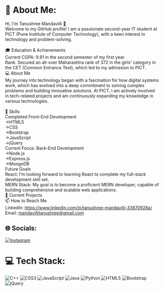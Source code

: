 # 💫 About Me:
Hi, I'm Tanushree Mandavilli 👋<br>Welcome to my GitHub profile! I am a passionate second-year IT student at PICT (Pune Institute of Computer Technology), with a keen interest in technology and problem-solving.<br><br>🎓 Education & Achievements<br>Current CGPA: 9.91 in the second semester of my first year.<br>Rank: Secured an all-over Maharashtra rank of 372 in the girls' category in the CET (Common Entrance Test), which led to my admission to PICT.<br>💻 About Me<br>My journey into technology began with a fascination for how digital systems work, which has evolved into a deep commitment to solving complex problems and building innovative solutions. At PICT, I am actively involved in tech-related projects and am continuously expanding my knowledge in various technologies.<br><br>🔧 Skills<br>Completed Front-End Development<br>->HTML5<br>->CSS<br>->Bootstrap<br>->JavaScript<br>->jQuery<br>Current Focus: Back-End Development<br>->Node.js<br>->Express.js<br>->MongoDB<br>Future Goals<br>React: I’m looking forward to learning React to complete my full-stack development skill set.<br>MERN Stack: My goal is to become a proficient MERN developer, capable of building comprehensive and scalable web applications.<br>🚀 Current Projects<br>📫 How to Reach Me<br>LinkedIn: https://www.linkedin.com/in/tanushree-mandavilli-33870928a/<br>Email: mandavillitanushree@gmail.com<br>


## 🌐 Socials:
[![Instagram](https://img.shields.io/badge/Instagram-%23E4405F.svg?logo=Instagram&logoColor=white)](https://instagram.com/tanushree.mandavilli25)

# 💻 Tech Stack:
![C++](https://img.shields.io/badge/c++-%2300599C.svg?style=for-the-badge&logo=c%2B%2B&logoColor=white) ![CSS3](https://img.shields.io/badge/css3-%231572B6.svg?style=for-the-badge&logo=css3&logoColor=white) ![JavaScript](https://img.shields.io/badge/javascript-%23323330.svg?style=for-the-badge&logo=javascript&logoColor=%23F7DF1E) ![Java](https://img.shields.io/badge/java-%23ED8B00.svg?style=for-the-badge&logo=openjdk&logoColor=white) ![Python](https://img.shields.io/badge/python-3670A0?style=for-the-badge&logo=python&logoColor=ffdd54) ![HTML5](https://img.shields.io/badge/html5-%23E34F26.svg?style=for-the-badge&logo=html5&logoColor=white) ![Bootstrap](https://img.shields.io/badge/bootstrap-%238511FA.svg?style=for-the-badge&logo=bootstrap&logoColor=white) ![jQuery](https://img.shields.io/badge/jquery-%230769AD.svg?style=for-the-badge&logo=jquery&logoColor=white)


